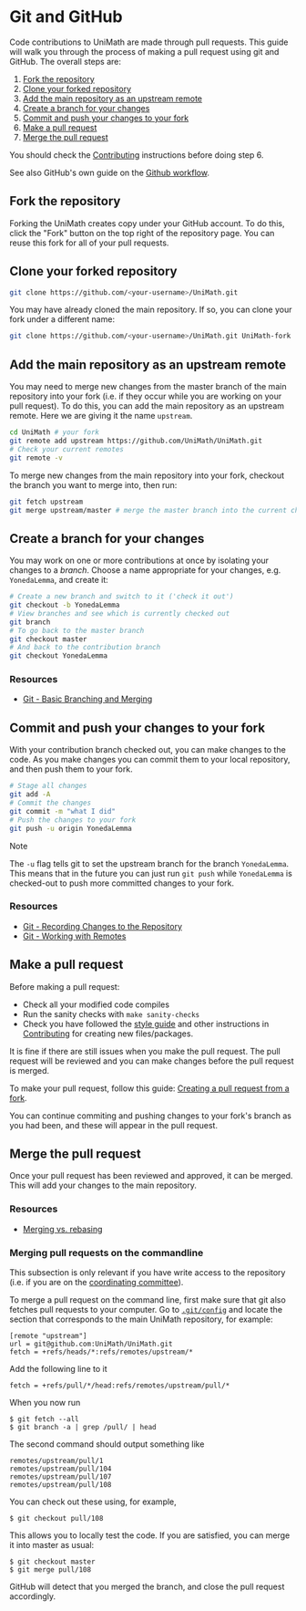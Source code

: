 # Git and GitHub

Code contributions to UniMath are made through pull requests. This guide will walk you through the process of making a pull request using git and GitHub. The overall steps are:

1. [Fork the repository](#fork-the-repository)
2. [Clone your forked repository](#clone-your-forked-repository)
3. [Add the main repository as an upstream remote](#add-the-main-repository-as-an-upstream-remote)
4. [Create a branch for your changes](#create-a-branch-for-your-changes)
5. [Commit and push your changes to your fork](#commit-and-push-your-changes-to-your-fork)
6. [Make a pull request](#make-a-pull-request)
7. [Merge the pull request](#merge-the-pull-request)

You should check the [Contributing](./Contributing.md) instructions before doing step 6.

See also GitHub's own guide on the [Github workflow](https://docs.github.com/en/get-started/using-github/github-flow).

## Fork the repository

Forking the UniMath creates copy under your GitHub account. To do this, click the "Fork" button on the top right of the repository page. You can reuse this fork for all of your pull requests.

## Clone your forked repository

```bash
git clone https://github.com/<your-username>/UniMath.git
```
You may have already cloned the main repository. If so, you can clone your fork under a different name:
```bash
git clone https://github.com/<your-username>/UniMath.git UniMath-fork
```

## Add the main repository as an upstream remote

You may need to merge new changes from the master branch of the main repository into your fork (i.e. if they occur while you are working on your pull request). To do this, you can add the main repository as an upstream remote. Here we are giving it the name `upstream`.

```bash
cd UniMath # your fork
git remote add upstream https://github.com/UniMath/UniMath.git
# Check your current remotes
git remote -v
```
To merge new changes from the main repository into your fork, checkout the branch you want to merge into, then run:
```bash
git fetch upstream
git merge upstream/master # merge the master branch into the current checked-out branch
```

## Create a branch for your changes

You may work on one or more contributions at once by isolating your changes to a *branch*.
Choose a name appropriate for your changes, e.g. `YonedaLemma`, and create it:

```bash
# Create a new branch and switch to it ('check it out')
git checkout -b YonedaLemma
# View branches and see which is currently checked out
git branch
# To go back to the master branch
git checkout master
# And back to the contribution branch
git checkout YonedaLemma
```

### Resources
- [Git - Basic Branching and Merging](https://git-scm.com/book/en/v2/Git-Branching-Basic-Branching-and-Merging)

## Commit and push your changes to your fork

With your contribution branch checked out, you can make changes to the code. As you make changes you can commit them to your local repository, and then push them to your fork.

```bash
# Stage all changes
git add -A
# Commit the changes
git commit -m "what I did"
# Push the changes to your fork
git push -u origin YonedaLemma
```

> [!NOTE]
> The `-u` flag tells git to set the upstream branch for the branch `YonedaLemma`. This means that in the future you can just run `git push` while `YonedaLemma` is checked-out to push more committed changes to your fork.

### Resources
- [Git - Recording Changes to the Repository](https://git-scm.com/book/en/v2/Git-Basics-Recording-Changes-to-the-Repository)
- [Git - Working with Remotes](https://git-scm.com/book/en/v2/Git-Basics-Working-with-Remotes)

## Make a pull request

Before making a pull request:
- Check all your modified code compiles
- Run the sanity checks with `make sanity-checks`
- Check you have followed the [style guide](Style-Guide.md) and other instructions in [Contributing](Contributing.md) for creating new files/packages.

It is fine if there are still issues when you make the pull request. The pull request will be reviewed and you can make changes before the pull request is merged.

To make your pull request, follow this guide: [Creating a pull request from a fork](https://docs.github.com/en/pull-requests/collaborating-with-pull-requests/proposing-changes-to-your-work-with-pull-requests/creating-a-pull-request-from-a-fork).

You can continue commiting and pushing changes to your fork's branch as you had been, and these will appear in the pull request.

## Merge the pull request

Once your pull request has been reviewed and approved, it can be merged. This will add your changes to the main repository.

### Resources
- [Merging vs. rebasing](https://www.atlassian.com/git/tutorials/merging-vs-rebasing/)

### Merging pull requests on the commandline

This subsection is only relevant if you have write access to the repository (i.e. if you are on the [coordinating committee](../misc/About-UniMath.md#coordinating-committee)).

To merge a pull request on the command line, first make sure that git also fetches pull requests to your computer. Go to [`.git/config`](../../.git/config) and locate the section that corresponds to the main UniMath repository, for example:
```
[remote "upstream"]
url = git@github.com:UniMath/UniMath.git
fetch = +refs/heads/*:refs/remotes/upstream/*
```
Add the following line to it
```
fetch = +refs/pull/*/head:refs/remotes/upstream/pull/*
```
When you now run
```
$ git fetch --all
$ git branch -a | grep /pull/ | head
```
The second command should output something like
```
remotes/upstream/pull/1
remotes/upstream/pull/104
remotes/upstream/pull/107
remotes/upstream/pull/108
```
You can check out these using, for example,
```
$ git checkout pull/108
```
This allows you to locally test the code. If you are satisfied, you can merge it into master as usual:
```
$ git checkout master
$ git merge pull/108
```
GitHub will detect that you merged the branch, and close the pull request accordingly.
